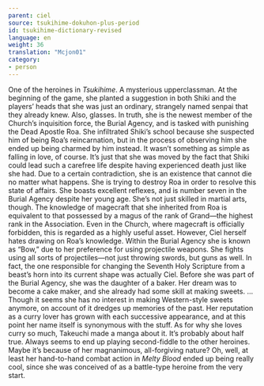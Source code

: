 ```yaml
---
parent: ciel
source: tsukihime-dokuhon-plus-period
id: tsukihime-dictionary-revised
language: en
weight: 36
translation: "Mcjon01"
category:
- person
---
```


One of the heroines in *Tsukihime*. A mysterious upperclassman. At the beginning of the game, she planted a suggestion in both Shiki and the players’ heads that she was just an ordinary, strangely named senpai that they already knew. Also, glasses.
In truth, she is the newest member of the Church’s inquisition force, the Burial Agency, and is tasked with punishing the Dead Apostle Roa. She infiltrated Shiki’s school because she suspected him of being Roa’s reincarnation, but in the process of observing him she ended up being charmed by him instead. It wasn’t something as simple as falling in love, of course. It’s just that she was moved by the fact that Shiki could lead such a carefree life despite having experienced death just like she had.
Due to a certain contradiction, she is an existence that cannot die no matter what happens. She is trying to destroy Roa in order to resolve this state of affairs.
She boasts excellent reflexes, and is number seven in the Burial Agency despite her young age. She’s not just skilled in martial arts, though. The knowledge of magecraft that she inherited from Roa is equivalent to that possessed by a magus of the rank of Grand—the highest rank in the Association. Even in the Church, where magecraft is officially forbidden, this is regarded as a highly useful asset. However, Ciel herself hates drawing on Roa’s knowledge.
Within the Burial Agency she is known as “Bow,” due to her preference for using projectile weapons. She fights using all sorts of projectiles—not just throwing swords, but guns as well. In fact, the one responsible for changing the Seventh Holy Scripture from a beast’s horn into its current shape was actually Ciel.
Before she was part of the Burial Agency, she was the daughter of a baker. Her dream was to become a cake maker, and she already had some skill at making sweets.
…Though it seems she has no interest in making Western-style sweets anymore, on account of it dredges up memories of the past.
Her reputation as a curry lover has grown with each successive appearance, and at this point her name itself is synonymous with the stuff. As for why she loves curry so much, Takeuchi made a manga about it. It’s probably about half true.
Always seems to end up playing second-fiddle to the other heroines. Maybe it’s because of her magnanimous, all-forgiving nature?
Oh, well, at least her hand-to-hand combat action in *Melty Blood* ended up being really cool, since she was conceived of as a battle-type heroine from the very start.
